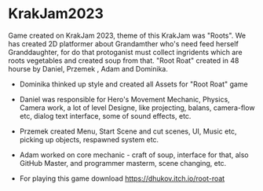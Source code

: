 # KrakJam2023
Game created on KrakJam 2023, theme of this KrakJam was "Roots". We has created 2D platformer about Grandamther who's need feed herself Granddaughter, for do that protoganist must collect ingridents which are roots vegetables and created soup from that. 
"Root Roat" created in 48 hourse by Daniel, Przemek , Adam and Dominika.
- Dominika thinked up style and created all Assets for "Root Roat" game
- Daniel was responsible for Hero's Movement Mechanic, Physics, Camera work, a lot of level Designe, like projecting, balans, camera-flow etc, dialog text interface, some of sound effects, etc.
- Przemek created Menu, Start Scene and cut scenes, UI, Music etc, picking up objects, respawned system etc.
- Adam worked on core mechanic - craft of soup, interface for that, also GitHub Master, and programmer masterm, scene changing, etc.

- For playing this game download https://dhukov.itch.io/root-roat
